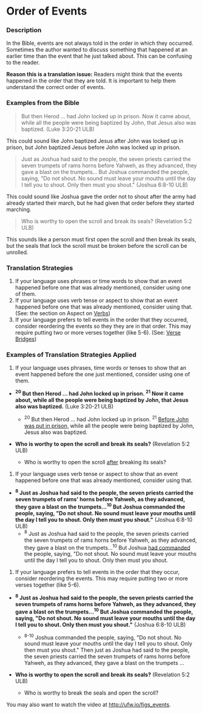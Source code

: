 # Order of Events #


### Description

In the Bible, events are not always told in the order in which they occurred. Sometimes the author wanted to discuss something that happened at an earlier time than the event that he just talked about. This can be confusing to the reader.

**Reason this is a translation issue:** Readers might think that the events happened in the order that they are told. It is important to help them understand the correct order of events.

### Examples from the Bible

> But then Herod ... had John locked up in prison. Now it came about, while all the people were being baptized by John, that Jesus also was baptized. (Luke 3:20-21 ULB)

This could sound like John baptized Jesus after John was locked up in prison, but John baptized Jesus before John was locked up in prison.

> Just as Joshua had said to the people, the seven priests carried the seven trumpets of rams horns before Yahweh, as they advanced, they gave a blast on the trumpets… But Joshua commanded the people, saying, "Do not shout. No sound must leave your mouths until the day I tell you to shout. Only then must you shout."   (Joshua 6:8-10 ULB)

This could sound like Joshua gave the order not to shout after the army had already started their march, but he had given that order before they started marching.

>Who is worthy to open the scroll and break its seals? (Revelation 5:2 ULB)

This sounds like a person must first open the scroll and then break its seals, but the seals that lock the scroll must be broken before the scroll can be unrolled.

### Translation Strategies

1. If your language uses phrases or time words to show that an event happened before one that was already mentioned, consider using one of them.
1. If your language uses verb tense or aspect to show that an event happened before one that was already mentioned, consider using that. (See: the section on Aspect on [Verbs](../figs-verbs/01.md))
1. If your language prefers to tell events in the order that they occurred, consider reordering the events so they they are in that order. This may require putting two or more verses together (like 5-6). (See: [Verse Bridges](../translate-versebridge/01.md))

### Examples of Translation Strategies Applied

1. If your language uses phrases, time words or tenses to show that an event happened before the one just mentioned, consider using one of them.

  * **<sup>20</sup> But then Herod ... had John locked up in prison. <sup>21</sup> Now it came about, while all the people were being baptized by John, that Jesus also was baptized.** (Luke 3:20-21 ULB)
      * <sup>20</sup> But then Herod ... had John locked up in prison. <sup>21</sup> <u>Before John was put in prison,</u> while all the people were being baptized by John, Jesus also was baptized.

  * **Who is worthy to open the scroll and break its seals?** (Revelation 5:2 ULB)
      * Who is worthy to open the scroll <u>after</u> breaking its seals?

1. If your language uses verb tense or aspect to show that an event happened before one that was already mentioned, consider using that.

  * **<sup>8</sup> Just as Joshua had said to the people, the seven priests carried the seven trumpets of rams' horns before Yahweh, as they advanced, they gave a blast on the trumpets...<sup>10</sup> But Joshua commanded the people, saying, "Do not shout. No sound must leave your mouths until the day I tell you to shout. Only then must you shout."**   (Joshua 6:8-10 ULB)
      * <sup>8</sup> Just as Joshua had said to the people, the seven priests carried the seven trumpets of rams horns before Yahweh, as they advanced, they gave a blast on the trumpets...<sup>10</sup> But Joshua <u>had commanded</u> the people, saying, "Do not shout. No sound must leave your mouths until the day I tell you to shout. Only then must you shout.

1. If your language prefers to tell events in the order that they occur, consider reordering the events. This may require putting two or more verses together (like 5-6).

  * **<sup>8</sup> Just as Joshua had said to the people, the seven priests carried the seven trumpets of rams horns before Yahweh, as they advanced, they gave a blast on the trumpets...<sup>10</sup> But Joshua commanded the people, saying, "Do not shout. No sound must leave your mouths until the day I tell you to shout. Only then must you shout."**   (Joshua 6:8-10 ULB)
      * <sup>8-10</sup> Joshua commanded the people, saying, "Do not shout. No sound must leave your mouths until the day I tell you to shout. Only then must you shout." Then just as Joshua had said to the people, the seven priests carried the seven trumpets of rams horns before Yahweh, as they advanced, they gave a blast on the trumpets ...

  * **Who is worthy to open the scroll and break its seals?** (Revelation 5:2 ULB)
      * Who is worthy to break the seals and open the scroll?


You may also want to watch the video at http://ufw.io/figs_events.
